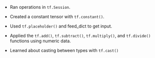 + Ran operations in `tf.Session`.

+ Created a constant tensor with `tf.constant()`.

+ Used `tf.placeholder()` and feed_dict to get input.

+ Applied the `tf.add()`, `tf.subtract()`, `tf.multiply()`, and `tf.divide()` functions using numeric data.

+ Learned about casting between types with `tf.cast()`